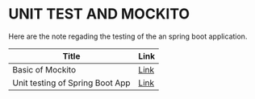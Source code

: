 # UNIT TEST AND MOCKITO #

Here are the note regading the testing of the an spring boot application. 

Title | Link
---------|----------
 Basic of Mockito | [Link](a) 
 Unit testing of Spring Boot App | [Link](a)